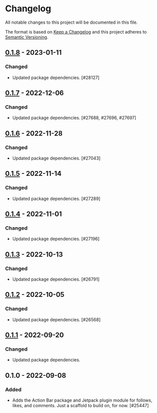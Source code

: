 # Changelog

All notable changes to this project will be documented in this file.

The format is based on [Keep a Changelog](https://keepachangelog.com/en/1.0.0/)
and this project adheres to [Semantic Versioning](https://semver.org/spec/v2.0.0.html).

## [0.1.8] - 2023-01-11
### Changed
- Updated package dependencies. [#28127]

## [0.1.7] - 2022-12-06
### Changed
- Updated package dependencies. [#27688, #27696, #27697]

## [0.1.6] - 2022-11-28
### Changed
- Updated package dependencies. [#27043]

## [0.1.5] - 2022-11-14
### Changed
- Updated package dependencies. [#27289]

## [0.1.4] - 2022-11-01
### Changed
- Updated package dependencies. [#27196]

## [0.1.3] - 2022-10-13
### Changed
- Updated package dependencies. [#26791]

## [0.1.2] - 2022-10-05
### Changed
- Updated package dependencies. [#26568]

## [0.1.1] - 2022-09-20
### Changed
- Updated package dependencies.

## 0.1.0 - 2022-09-08
### Added
- Adds the Action Bar package and Jetpack plugin module for follows, likes, and comments. Just a scaffold to build on, for now. [#25447]

[0.1.8]: https://github.com/Automattic/jetpack-action-bar/compare/v0.1.7...v0.1.8
[0.1.7]: https://github.com/Automattic/jetpack-action-bar/compare/v0.1.6...v0.1.7
[0.1.6]: https://github.com/Automattic/jetpack-action-bar/compare/v0.1.5...v0.1.6
[0.1.5]: https://github.com/Automattic/jetpack-action-bar/compare/v0.1.4...v0.1.5
[0.1.4]: https://github.com/Automattic/jetpack-action-bar/compare/v0.1.3...v0.1.4
[0.1.3]: https://github.com/Automattic/jetpack-action-bar/compare/v0.1.2...v0.1.3
[0.1.2]: https://github.com/Automattic/jetpack-action-bar/compare/v0.1.1...v0.1.2
[0.1.1]: https://github.com/Automattic/jetpack-action-bar/compare/v0.1.0...v0.1.1
